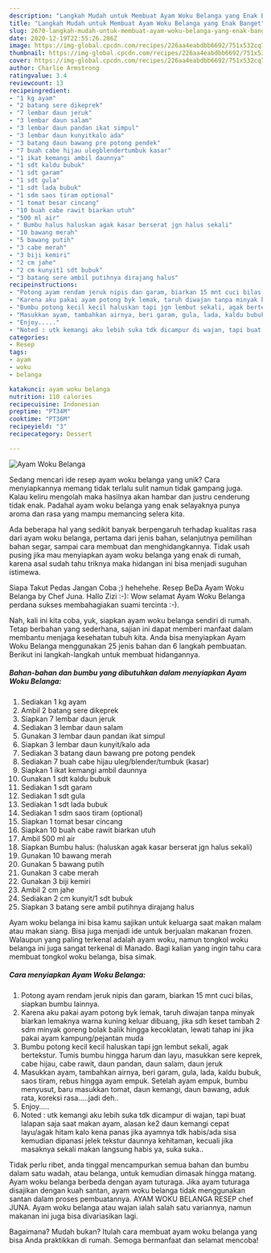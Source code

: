 ```yaml
---
description: "Langkah Mudah untuk Membuat Ayam Woku Belanga yang Enak Banget"
title: "Langkah Mudah untuk Membuat Ayam Woku Belanga yang Enak Banget"
slug: 2670-langkah-mudah-untuk-membuat-ayam-woku-belanga-yang-enak-banget
date: 2020-12-19T22:55:26.286Z
image: https://img-global.cpcdn.com/recipes/226aa4eabdbb6692/751x532cq70/ayam-woku-belanga-foto-resep-utama.jpg
thumbnail: https://img-global.cpcdn.com/recipes/226aa4eabdbb6692/751x532cq70/ayam-woku-belanga-foto-resep-utama.jpg
cover: https://img-global.cpcdn.com/recipes/226aa4eabdbb6692/751x532cq70/ayam-woku-belanga-foto-resep-utama.jpg
author: Charlie Armstrong
ratingvalue: 3.4
reviewcount: 13
recipeingredient:
- "1 kg ayam"
- "2 batang sere dikeprek"
- "7 lembar daun jeruk"
- "3 lembar daun salam"
- "3 lembar daun pandan ikat simpul"
- "3 lembar daun kunyitkalo ada"
- "3 batang daun bawang pre potong pendek"
- "7 buah cabe hijau ulegblendertumbuk kasar"
- "1 ikat kemangi ambil daunnya"
- "1 sdt kaldu bubuk"
- "1 sdt garam"
- "1 sdt gula"
- "1 sdt lada bubuk"
- "1 sdm saos tiram optional"
- "1 tomat besar cincang"
- "10 buah cabe rawit biarkan utuh"
- "500 ml air"
- " Bumbu halus haluskan agak kasar berserat jgn halus sekali"
- "10 bawang merah"
- "5 bawang putih"
- "3 cabe merah"
- "3 biji kemiri"
- "2 cm jahe"
- "2 cm kunyit1 sdt bubuk"
- "3 batang sere ambil putihnya dirajang halus"
recipeinstructions:
- "Potong ayam rendam jeruk nipis dan garam, biarkan 15 mnt cuci bilas, siapkan bumbu lainnya."
- "Karena aku pakai ayam potong byk lemak, taruh diwajan tanpa minyak biarkan lemaknya warna kuning keluar dibuang, jika sdh keset tambah 2 sdm minyak goreng bolak balik hingga kecoklatan, lewati tahap ini jika pakai ayam kampung/pejantan muda"
- "Bumbu potong kecil kecil haluskan tapi jgn lembut sekali, agak bertekstur. Tumis bumbu hingga harum dan layu, masukkan sere keprek, cabe hijau, cabe rawit, daun pandan, daun salam, daun jeruk"
- "Masukkan ayam, tambahkan airnya, beri garam, gula, lada, kaldu bubuk, saos tiram, rebus hingga ayam empuk. Setelah ayam empuk, bumbu menyusut, baru masukkan tomat, daun kemangi, daun bawang, aduk rata, koreksi rasa.....jadi deh.."
- "Enjoy....."
- "Noted : utk kemangi aku lebih suka tdk dicampur di wajan, tapi buat lalapan saja saat makan ayam, alasan ke2 daun kemangi cepat layu/agak hitam kalo kena panas jika ayamnya tdk habis/ada sisa kemudian dipanasi jelek tekstur daunnya kehitaman, kecuali jika masaknya sekali makan langsung habis ya, suka suka.."
categories:
- Resep
tags:
- ayam
- woku
- belanga

katakunci: ayam woku belanga 
nutrition: 110 calories
recipecuisine: Indonesian
preptime: "PT34M"
cooktime: "PT36M"
recipeyield: "3"
recipecategory: Dessert

---
```



![Ayam Woku Belanga](https://img-global.cpcdn.com/recipes/226aa4eabdbb6692/751x532cq70/ayam-woku-belanga-foto-resep-utama.jpg)

Sedang mencari ide resep ayam woku belanga yang unik? Cara menyiapkannya memang tidak terlalu sulit namun tidak gampang juga. Kalau keliru mengolah maka hasilnya akan hambar dan justru cenderung tidak enak. Padahal ayam woku belanga yang enak selayaknya punya aroma dan rasa yang mampu memancing selera kita.

Ada beberapa hal yang sedikit banyak berpengaruh terhadap kualitas rasa dari ayam woku belanga, pertama dari jenis bahan, selanjutnya pemilihan bahan segar, sampai cara membuat dan menghidangkannya. Tidak usah pusing jika mau menyiapkan ayam woku belanga yang enak di rumah, karena asal sudah tahu triknya maka hidangan ini bisa menjadi suguhan istimewa.

Siapa Takut Pedas Jangan Coba ;) hehehehe. Resep BeDa Ayam Woku Belanga by Chef Juna. Hallo Zizi :-): Wow selamat Ayam Woku Belanga perdana sukses membahagiakan suami tercinta :-).


Nah, kali ini kita coba, yuk, siapkan ayam woku belanga sendiri di rumah. Tetap berbahan yang sederhana, sajian ini dapat memberi manfaat dalam membantu menjaga kesehatan tubuh kita. Anda bisa menyiapkan Ayam Woku Belanga menggunakan 25 jenis bahan dan 6 langkah pembuatan. Berikut ini langkah-langkah untuk membuat hidangannya.

<!--inarticleads1-->

##### Bahan-bahan dan bumbu yang dibutuhkan dalam menyiapkan Ayam Woku Belanga:

1. Sediakan 1 kg ayam
1. Ambil 2 batang sere dikeprek
1. Siapkan 7 lembar daun jeruk
1. Sediakan 3 lembar daun salam
1. Gunakan 3 lembar daun pandan ikat simpul
1. Siapkan 3 lembar daun kunyit/kalo ada
1. Sediakan 3 batang daun bawang pre potong pendek
1. Sediakan 7 buah cabe hijau uleg/blender/tumbuk (kasar)
1. Siapkan 1 ikat kemangi ambil daunnya
1. Gunakan 1 sdt kaldu bubuk
1. Sediakan 1 sdt garam
1. Sediakan 1 sdt gula
1. Sediakan 1 sdt lada bubuk
1. Sediakan 1 sdm saos tiram (optional)
1. Siapkan 1 tomat besar cincang
1. Siapkan 10 buah cabe rawit biarkan utuh
1. Ambil 500 ml air
1. Siapkan  Bumbu halus: (haluskan agak kasar berserat jgn halus sekali)
1. Gunakan 10 bawang merah
1. Gunakan 5 bawang putih
1. Gunakan 3 cabe merah
1. Gunakan 3 biji kemiri
1. Ambil 2 cm jahe
1. Sediakan 2 cm kunyit/1 sdt bubuk
1. Siapkan 3 batang sere ambil putihnya dirajang halus


Ayam woku belanga ini bisa kamu sajikan untuk keluarga saat makan malam atau makan siang. Bisa juga menjadi ide untuk berjualan makanan frozen. Walaupun yang paling terkenal adalah ayam woku, namun tongkol woku belanga ini juga sangat terkenal di Manado. Bagi kalian yang ingin tahu cara membuat tongkol woku belanga, bisa simak. 

<!--inarticleads2-->

##### Cara menyiapkan Ayam Woku Belanga:

1. Potong ayam rendam jeruk nipis dan garam, biarkan 15 mnt cuci bilas, siapkan bumbu lainnya.
1. Karena aku pakai ayam potong byk lemak, taruh diwajan tanpa minyak biarkan lemaknya warna kuning keluar dibuang, jika sdh keset tambah 2 sdm minyak goreng bolak balik hingga kecoklatan, lewati tahap ini jika pakai ayam kampung/pejantan muda
1. Bumbu potong kecil kecil haluskan tapi jgn lembut sekali, agak bertekstur. Tumis bumbu hingga harum dan layu, masukkan sere keprek, cabe hijau, cabe rawit, daun pandan, daun salam, daun jeruk
1. Masukkan ayam, tambahkan airnya, beri garam, gula, lada, kaldu bubuk, saos tiram, rebus hingga ayam empuk. Setelah ayam empuk, bumbu menyusut, baru masukkan tomat, daun kemangi, daun bawang, aduk rata, koreksi rasa.....jadi deh..
1. Enjoy.....
1. Noted : utk kemangi aku lebih suka tdk dicampur di wajan, tapi buat lalapan saja saat makan ayam, alasan ke2 daun kemangi cepat layu/agak hitam kalo kena panas jika ayamnya tdk habis/ada sisa kemudian dipanasi jelek tekstur daunnya kehitaman, kecuali jika masaknya sekali makan langsung habis ya, suka suka..


Tidak perlu ribet, anda tinggal mencampurkan semua bahan dan bumbu dalam satu wadah, atau belanga, untuk kemudian dimasak hingga matang. Ayam woku belanga berbeda dengan ayam tuturaga. Jika ayam tuturaga disajikan dengan kuah santan, ayam woku belanga tidak menggunakan santan dalam proses pembuatannya. AYAM WOKU BELANGA RESEP chef JUNA. Ayam woku belanga atau wajan ialah salah satu variannya, namun makanan ini juga bisa divariasikan lagi. 

Bagaimana? Mudah bukan? Itulah cara membuat ayam woku belanga yang bisa Anda praktikkan di rumah. Semoga bermanfaat dan selamat mencoba!
